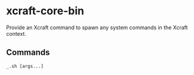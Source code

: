 # xcraft-core-bin

Provide an Xcraft command to spawn any system commands in the Xcraft context.

## Commands

`_.sh [args...]`
